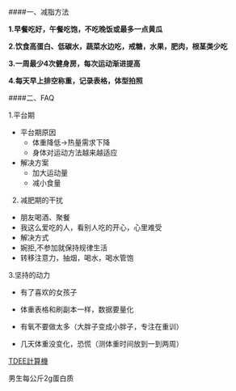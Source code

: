 ####一、减脂方法

**1.早餐吃好，午餐吃饱，不吃晚饭或最多一点黄瓜**

**2.饮食高蛋白、低碳水，蔬菜水边吃，戒糖，水果，肥肉，根茎类少吃**

**3.一周最少4次健身房，每次运动渐进提高**

**4.每天早上排空称重，记录表格，体型拍照**



####二、FAQ

1.平台期

- 平台期原因
  - 体重降低->热量需求下降
  - 身体对运动方法越来越适应
- 解决方案
  - 加大运动量
  - 减小食量

2. 减肥期的干扰
-	朋友喝酒、聚餐
  - 我这么爱吃的人，看别人吃的开心，心里难受
-	解决方式
  -	婉拒,不参加就保持规律生活
  -	转移注意力，抽烟，喝水，喝水管饱

3.坚持的动力

- 有了喜欢的女孩子
- 体重表格和刷副本一样，数据要量化





- 有氧不要做太多（大胖子变成小胖子，专注在重训）
- 几天体重没变化，恐慌（测体重时间放到一到两周）

[TDEE計算機](https://tdeecalculator.net/result.php?s=metric&age=26&g=male&cm=183&kg=89&act=1.2&bf=26&f=1)

男生每公斤2g蛋白质
